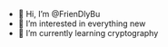 - 👋 Hi, I’m @FrienDlyBu
- 👀 I’m interested in everything new
- 🌱 I’m currently learning cryptography


<!---
FrienDlyBu/FrienDlyBu is a ✨ special ✨ repository because its `README.md` (this file) appears on your GitHub profile.
You can click the Preview link to take a look at your changes.
--->
